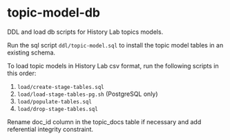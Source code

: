 # topic-model-db
DDL and load db scripts for History Lab topics models.

Run the sql script `ddl/topic-model.sql` to install the topic model tables in an
existing schema.

To load topic models in History Lab csv format, run the following scripts in
this order:

1. `load/create-stage-tables.sql`
2. `load/load-stage-tables-pg.sh` (PostgreSQL only)
3. `load/populate-tables.sql`
5. `load/drop-stage-tables.sql`

Rename doc_id column in the topic_docs table if necessary and add referential
integrity constraint.


